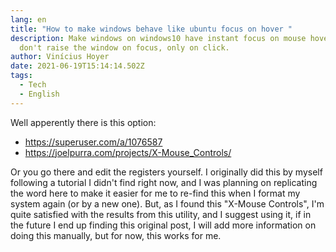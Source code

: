 ```yaml
---
lang: en
title: "How to make windows behave like ubuntu focus on hover "
description: Make windows on windows10 have instant focus on mouse hover, but
  don't raise the window on focus, only on click.
author: Vinícius Hoyer
date: 2021-06-19T15:14:14.502Z
tags:
  - Tech
  - English
---
```

Well apperently there is this option:

  - https://superuser.com/a/1076587
  - https://joelpurra.com/projects/X-Mouse_Controls/

Or you go there and edit the registers yourself. I originally did this by myself following a tutorial I didn't find right now, and I was planning on replicating the word here to make it easier for me to re-find this when I format my system again (or by a new one). But, as I found this "X-Mouse Controls", I'm quite satisfied with the results from this utility, and I suggest using it, if in the future I end up finding this original post, I will add more information on doing this manually, but for now, this works for me.